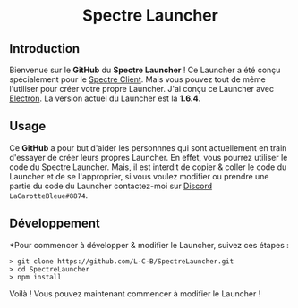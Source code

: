  <h1 align="center">Spectre Launcher</h1>

## Introduction

Bienvenue sur le **GitHub** du **Spectre Launcher** ! Ce Launcher a été conçu spécialement pour le [Spectre Client](https://spectreclient.fr/). Mais vous pouvez tout de même l'utiliser pour créer votre propre Launcher.
J'ai conçu ce Launcher avec [Electron](https://www.electronjs.org/). La version actuel du Launcher est la **1.6.4**.

## Usage

Ce **GitHub** a pour but d'aider les personnnes qui sont actuellement en train d'essayer de créer leurs propres Launcher. En effet, vous pourrez utiliser le code du Spectre Launcher.
Mais, il est interdit de copier & coller le code du Launcher et de se l'approprier, si vous voulez modifier ou prendre une partie du code du Launcher contactez-moi sur [Discord](https://discord.gg/qHwGDUN) `LaCarotteBleue#8874`.

## Développement 

*Pour commencer à développer & modifier le Launcher, suivez ces étapes :

```
> git clone https://github.com/L-C-B/SpectreLauncher.git
> cd SpectreLauncher
> npm install
```

Voilà ! Vous pouvez maintenant commencer à modifier le Launcher !
